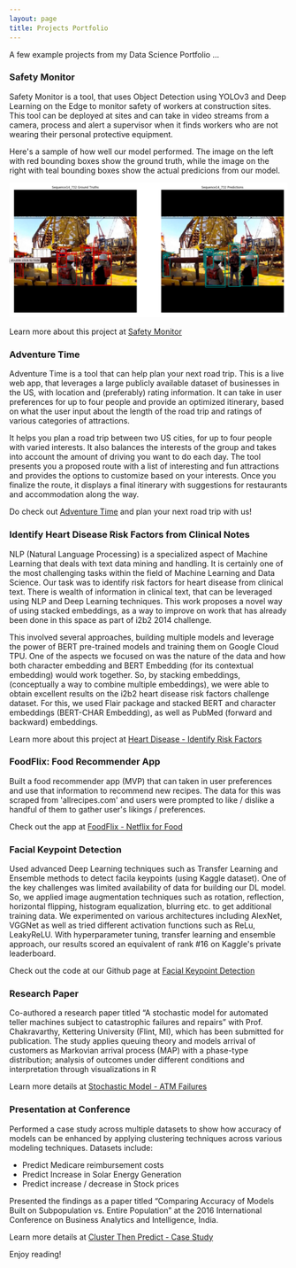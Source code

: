 ```yaml
---
layout: page
title: Projects Portfolio
---
```


<p class="message">
  A few example projects from my Data Science Portfolio ...
</p>


### <strong> Safety Monitor </strong>

Safety Monitor is a tool, that uses Object Detection using YOLOv3 and Deep Learning on the Edge to monitor safety of workers at construction sites.  This tool can be deployed at sites and can take in video streams from a camera, process and alert a supervisor when it finds workers who are not wearing their personal protective equipment.

Here's a sample of how well our model performed.  The image on the left with red bounding boxes show the ground truth, while the image on the right with teal bounding boxes show the actual predicions from our model.

**![](images/GroundTruth_vs_Predictions.png)**


Learn more about this project at [Safety Monitor](https://github.com/susub31/safety-monitor)



### <strong> Adventure Time </strong>

Adventure Time is a tool that can help plan your next road trip. This is a live web app, that leverages a large publicly available dataset of businesses in the US, with location and (preferably) rating information. It can take in user preferences for up to four people and provide an optimized itinerary, based on what the user input about the length of the road trip and ratings of various categories of attractions.

It helps you plan a road trip between two US cities, for up to four people with varied interests. It also balances the interests of the group and takes into account the amount of driving you want to do each day. The tool presents you a proposed route with a list of interesting and fun attractions and provides the options to customize based on your interests. Once you finalize the route, it displays a final itinerary with suggestions for restaurants and accommodation along the way.

Do check out [Adventure Time](www.adv-times.fun) and plan your next road trip with us!


### <strong> Identify Heart Disease Risk Factors from Clinical Notes  </strong>

NLP (Natural Language Processing) is a specialized aspect of Machine Learning that deals with text data mining and handling.  It is certainly one of the most challenging tasks within the field of Machine Learning and Data Science.  Our task was to identify risk factors for heart disease from clinical text.  There is wealth of information in clinical text, that can be leveraged using NLP and Deep Learning techniques. This work proposes a novel way of using stacked embeddings, as a way to improve on work that has already been done in this space as part of i2b2 2014 challenge.

This involved several approaches, building multiple models and leverage the power of BERT pre-trained models and training them on Google Cloud TPU.  One of the aspects we focused on was the nature of the data and how both character embedding and BERT Embedding (for its contextual embedding) would work together.  So, by stacking embeddings, (conceptually a way to combine multiple embeddings), we were able to obtain excellent results on the i2b2 heart disease risk factors challenge dataset. For this, we used Flair package and stacked BERT and character embeddings (BERT-CHAR Embedding), as well as PubMed (forward and backward) embeddings.  

Learn more about this project at [Heart Disease - Identify Risk Factors](https://github.com/susub31/heart-disease-risk-prediction)



### <strong>FoodFlix: Food Recommender App</strong>

Built a food recommender app (MVP) that can taken in user preferences and use that information to recommend new recipes.  The data for this was scraped from 'allrecipes.com' and users were prompted to like / dislike a handful of them to gather user's likings / preferences. 

Check out the app at [FoodFlix - Netflix for Food](https://foodflix-api-heroku.herokuapp.com/)



### <strong>Facial Keypoint Detection </strong>

Used advanced Deep Learning techniques such as Transfer Learning and Ensemble methods to detect facila keypoints (using Kaggle dataset).  One of the key challenges was limited availability of data for building our DL model.  So, we applied image augmentation techniques such as rotation, reflection, horizontal flipping, histogram equalization, blurring etc. to get additional training data.  We experimented on various architectures including AlexNet, VGGNet as well as tried different activation functions such as ReLu, LeakyReLU.  With hyperparameter tuning, transfer learning and ensemble approach, our results scored an equivalent of rank #16 on Kaggle's private leaderboard.

Check out the code at our Github page at [Facial Keypoint Detection](https://github.com/susub31/Facial-Keypoint-Detection)



### <strong>Research Paper</strong>

Co-authored a research paper titled “A stochastic model for automated teller machines subject to catastrophic failures and repairs” with Prof. Chakravarthy, Kettering University (Flint, MI), which has been submitted for publication.  The study applies queuing theory and models arrival of customers as Markovian arrival process (MAP) with a phase-type distribution; analysis of outcomes under different conditions and interpretation through visualizations in R

Learn more details at [Stochastic Model - ATM Failures](https://github.com/susub31/StochasticModel_ATMFailures)



### <strong>Presentation at Conference</strong>
 
Performed a case study across multiple datasets to show how accuracy of models can be enhanced by applying clustering techniques across various modeling techniques.  Datasets include: 
*	Predict Medicare reimbursement costs 
*	Predict Increase in Solar Energy Generation 
*	Predict increase / decrease in Stock prices 

Presented the findings as a paper titled “Comparing Accuracy of Models Built on Subpopulation vs. Entire Population” at the 2016 International Conference on Business Analytics and Intelligence, India.

Learn more details at [Cluster Then Predict - Case Study](https://github.com/susub31/ClusterThenPredict-CaseStudy)


Enjoy reading!
